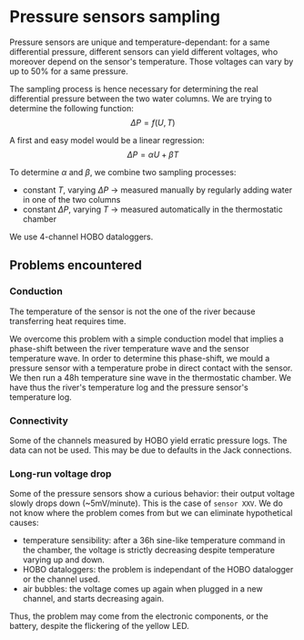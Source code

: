 # Pressure sensors sampling

Pressure sensors are unique and temperature-dependant: for a same differential pressure, different sensors can yield different voltages, who moreover depend on the sensor's temperature. Those voltages can vary by up to 50% for a same pressure.

The sampling process is hence necessary for determining the real differential pressure between the two water columns. We are trying to determine the following function: $$\Delta P=f(U, T)$$

A first and easy model would be a linear regression:
$$\Delta P = \alpha U + \beta T$$

To determine $\alpha$ and $\beta$, we combine two sampling processes:
- constant $T$, varying $\Delta P$ $\rightarrow$ measured manually by regularly adding water in one of the two columns
- constant $\Delta P$, varying $T$ $\rightarrow$ measured automatically in the thermostatic chamber

We use 4-channel HOBO dataloggers.

## Problems encountered

### Conduction

The temperature of the sensor is not the one of the river because transferring heat requires time.

We overcome this problem with a simple conduction model that implies a phase-shift between the river temperature wave and the sensor temperature wave. In order to determine this phase-shift, we mould a pressure sensor with a temperature probe in direct contact with the sensor. We then run a 48h temperature sine wave in the thermostatic chamber. We have thus the river's temperature log and the pressure sensor's temperature log.

### Connectivity

Some of the channels measured by HOBO yield erratic pressure logs. The data can not be used. This may be due to defaults in the Jack connections.

### Long-run voltage drop

Some of the pressure sensors show a curious behavior: their output voltage slowly drops down (~5mV/minute). This is the case of `sensor XXV`. We do not know where the problem comes from but we can eliminate hypothetical causes:
- temperature sensibility: after a 36h sine-like temperature command in the chamber, the voltage is strictly decreasing despite temperature varying up and down.
- HOBO dataloggers: the problem is independant of the HOBO datalogger or the channel used.
- air bubbles: the voltage comes up again when plugged in a new channel, and starts decreasing again.

Thus, the problem may come from the electronic components, or the battery, despite the flickering of the yellow LED.